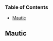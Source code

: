 <!-- Generated by documentation.js. Update this documentation by updating the source code. -->

### Table of Contents

-   [Mautic][1]

## Mautic

[1]: #mautic
